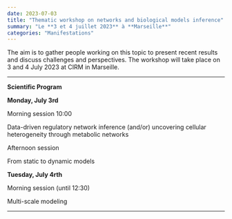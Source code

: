 ```yaml
---
date: 2023-07-03
title: "Thematic workshop on networks and biological models inference"
summary: "Le **3 et 4 juillet 2023** à **Marseille**"
categories: "Manifestations"
---
```


The aim is to gather people working on this topic to present recent results and discuss challenges and perspectives. The workshop will take place on 3 and 4 July 2023 at CIRM in Marseille. 

**********************
**Scientific Program**

**Monday, July 3rd** 

Morning session 10:00

Data-driven regulatory network inference (and/or) uncovering cellular heterogeneity through metabolic networks

Afternoon session

From static to dynamic models 

**Tuesday, July 4rth** 

Morning session (until 12:30)

Multi-scale modeling
********************


